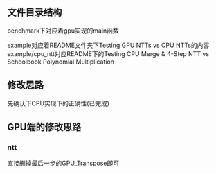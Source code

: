 ## 文件目录结构
benchmark下对应着gpu实现的main函数

example对应着README文件夹下Testing GPU NTTs vs CPU NTTs的内容
example/cpu_ntt对应README下的Testing CPU Merge & 4-Step NTT vs Schoolbook Polynomial Multiplication

## 修改思路
先确认下CPU实现下的正确性(已完成)


## GPU端的修改思路
### ntt
直接删掉最后一步的GPU_Transpose即可
